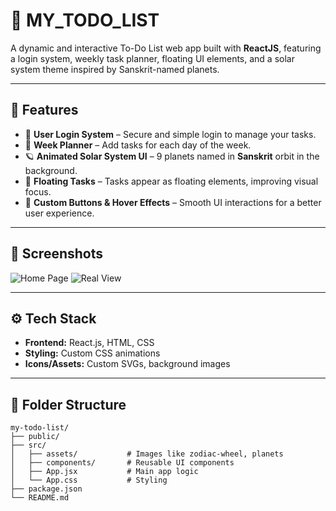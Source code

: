 # 📝 MY_TODO_LIST

A dynamic and interactive To-Do List web app built with **ReactJS**, featuring a login system, weekly task planner, floating UI elements, and a solar system theme inspired by Sanskrit-named planets.

---

## 🚀 Features

- 🔐 **User Login System** – Secure and simple login to manage your tasks.
- 📅 **Week Planner** – Add tasks for each day of the week.
- 🪐 **Animated Solar System UI** – 9 planets named in **Sanskrit** orbit in the background.
- 📌 **Floating Tasks** – Tasks appear as floating elements, improving visual focus.
- 🎨 **Custom Buttons & Hover Effects** – Smooth UI interactions for a better user experience.

---

## 📸 Screenshots

![Home Page](C:\Users\Dell\Pictures\Screenshots)
![Real View](C:\Users\Dell\Pictures\Screenshots)

---

## ⚙️ Tech Stack

- **Frontend:** React.js, HTML, CSS
- **Styling:** Custom CSS animations
- **Icons/Assets:** Custom SVGs, background images

---

## 📂 Folder Structure

```plaintext
my-todo-list/
├── public/
├── src/
│   ├── assets/           # Images like zodiac-wheel, planets
│   ├── components/       # Reusable UI components
│   ├── App.jsx           # Main app logic
│   └── App.css           # Styling
├── package.json
└── README.md
